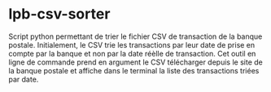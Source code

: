 # lpb-csv-sorter
Script python permettant de trier le fichier CSV de transaction de la banque postale. 
Initialement, le CSV trie les transactions par leur date de prise en compte par la banque et non par la date réèlle de transaction. Cet outil en ligne de commande prend en argument le CSV télécharger depuis le site de la banque postale et affiche dans le terminal la liste des transactions triées par date.
